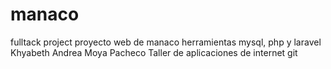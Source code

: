 # manaco
fulltack project
proyecto web de manaco
herramientas mysql, php y laravel
Khyabeth Andrea Moya Pacheco
Taller de aplicaciones de internet
git 